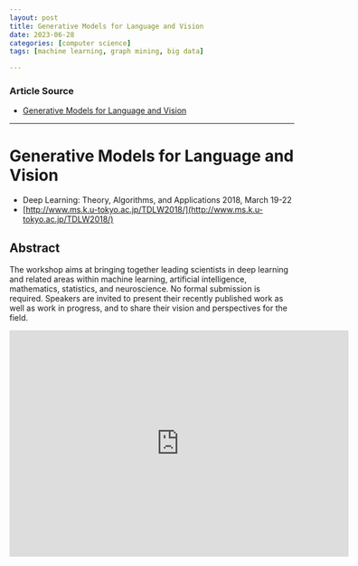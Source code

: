```yaml
---
layout: post
title: Generative Models for Language and Vision  
date: 2023-06-28
categories: [computer science]
tags: [machine learning, graph mining, big data]

---
```


### Article Source

* [Generative Models for Language and Vision](https://www.youtube.com/watch?v=V07yXURJPao)


---

# Generative Models for Language and Vision

* Deep Learning: Theory, Algorithms, and Applications 2018, March 19-22
* [http://www.ms.k.u-tokyo.ac.jp/TDLW2018/](http://www.ms.k.u-tokyo.ac.jp/TDLW2018/)

## Abstract 
The workshop aims at bringing together leading scientists in deep learning and related areas within machine learning, artificial intelligence, mathematics, statistics, and neuroscience. No formal submission is required. Speakers are invited to present their recently published work as well as work in progress, and to share their vision and perspectives for the field.


<iframe width="600" height="400" src="https://www.youtube.com/embed/V07yXURJPao" title="YouTube video player" frameborder="0" allow="accelerometer; autoplay; clipboard-write; encrypted-media; gyroscope; picture-in-picture; web-share" allowfullscreen></iframe>